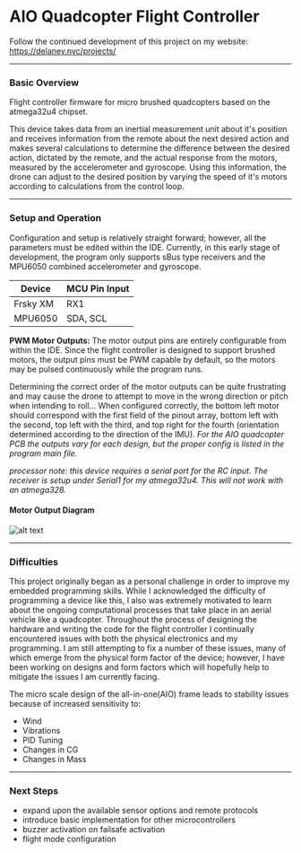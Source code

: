 # AIO Quadcopter Flight Controller

Follow the continued development of this project on my website:
https://delaney.nyc/projects/

---

### Basic Overview
Flight controller firmware for micro brushed quadcopters based on the atmega32u4 chipset.

This device takes data from an inertial measurement unit about it's position and receives information from the remote about the next desired action and makes several calculations to determine the difference between the desired action, dictated by the remote, and the actual response from the motors, measured by the accelerometer and gyroscope. Using this information, the drone can adjust to the desired position by varying the speed of it's motors according to calculations from the control loop.

---

### Setup and Operation 
Configuration and setup is relatively straight forward; however, all the parameters must be edited within the IDE. Currently, in this early stage of development, the program only supports sBus type receivers and the MPU6050 combined accelerometer and gyroscope.

| Device | MCU Pin Input |
|--------|---------------|
|Frsky XM|      RX1      |
|MPU6050 |   SDA, SCL    |

__PWM Motor Outputs:__
The motor output pins are entirely configurable from within the IDE. Since the flight controller is designed to support brushed motors, the output pins must be PWM capable by default, so the motors may be pulsed continuously while the program runs. 

Determining the correct order of the motor outputs can be quite frustrating and may cause the drone to attempt to move in the wrong direction or pitch when intending to roll... When configured correctly, the bottom left motor should correspond with the first field of the pinout array, bottom left with the second, top left with the third, and top right for the fourth (orientation determined according to the direction of the IMU).
*For the AIO quadcopter PCB the outputs vary for each design, but the proper config is listed in the program main file.*

*processor note: this device requires a serial port for the RC input. The receiver is setup under Serial1 for my atmega32u4. This will not work with an atmega328.*

#### Motor Output Diagram
![alt text](http://delaney.nyc/wp-content/uploads/2018/08/aioFC_outline_annotated.png)

---

### Difficulties
This project originally began as a personal challenge in order to improve my embedded programming skills. While I acknowledged the difficulty of programming a device like this, I also was extremely motivated to learn about the ongoing computational processes that take place in an aerial vehicle like a quadcopter. Throughout the process of designing the hardware and writing the code for the flight controller I continually encountered issues with both the physical electronics and my programming. I am still attempting to fix a number of these issues, many of which emerge from the physical form factor of the device; however, I have been working on designs and form factors which will hopefully help to mitigate the issues I am currently facing.

The micro scale design of the all-in-one(AIO) frame leads to stability issues because of increased sensitivity to:
* Wind
* Vibrations
* PID Tuning
* Changes in CG
* Changes in Mass

---

### Next Steps

* expand upon the available sensor options and remote protocols
* introduce basic implementation for other microcontrollers
* buzzer activation on failsafe activation
* flight mode configuration
